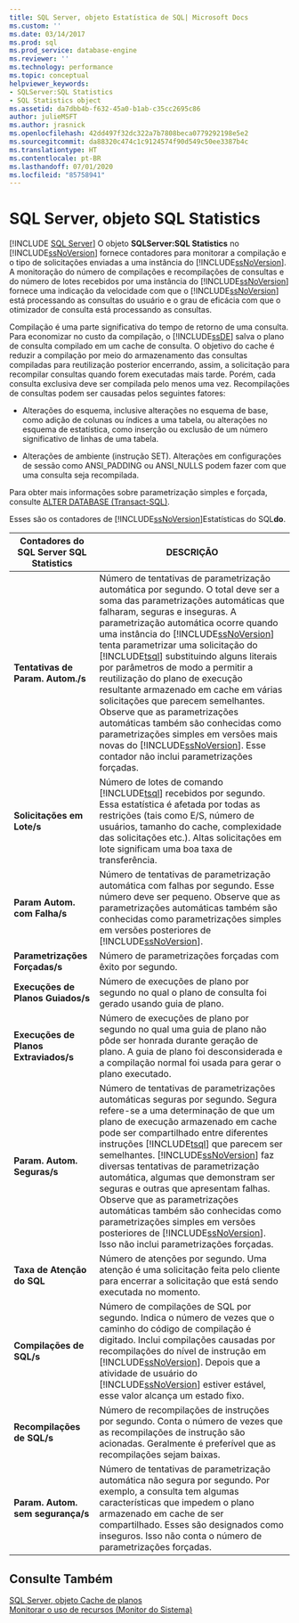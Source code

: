 ```yaml
---
title: SQL Server, objeto Estatística de SQL| Microsoft Docs
ms.custom: ''
ms.date: 03/14/2017
ms.prod: sql
ms.prod_service: database-engine
ms.reviewer: ''
ms.technology: performance
ms.topic: conceptual
helpviewer_keywords:
- SQLServer:SQL Statistics
- SQL Statistics object
ms.assetid: da7dbb4b-f632-45a0-b1ab-c35cc2695c86
author: julieMSFT
ms.author: jrasnick
ms.openlocfilehash: 42dd497f32dc322a7b7808beca0779292198e5e2
ms.sourcegitcommit: da88320c474c1c9124574f90d549c50ee3387b4c
ms.translationtype: HT
ms.contentlocale: pt-BR
ms.lasthandoff: 07/01/2020
ms.locfileid: "85758941"
---
```

# <a name="sql-server-sql-statistics-object"></a>SQL Server, objeto SQL Statistics
 [!INCLUDE [SQL Server](../../includes/applies-to-version/sqlserver.md)]
  O objeto **SQLServer:SQL Statistics** no [!INCLUDE[ssNoVersion](../../includes/ssnoversion-md.md)] fornece contadores para monitorar a compilação e o tipo de solicitações enviadas a uma instância do [!INCLUDE[ssNoVersion](../../includes/ssnoversion-md.md)]. A monitoração do número de compilações e recompilações de consultas e do número de lotes recebidos por uma instância do [!INCLUDE[ssNoVersion](../../includes/ssnoversion-md.md)] fornece uma indicação da velocidade com que o [!INCLUDE[ssNoVersion](../../includes/ssnoversion-md.md)] está processando as consultas do usuário e o grau de eficácia com que o otimizador de consulta está processando as consultas.  
  
 Compilação é uma parte significativa do tempo de retorno de uma consulta. Para economizar no custo da compilação, o [!INCLUDE[ssDE](../../includes/ssde-md.md)] salva o plano de consulta compilado em um cache de consulta. O objetivo do cache é reduzir a compilação por meio do armazenamento das consultas compiladas para reutilização posterior encerrando, assim, a solicitação para recompilar consultas quando forem executadas mais tarde. Porém, cada consulta exclusiva deve ser compilada pelo menos uma vez. Recompilações de consultas podem ser causadas pelos seguintes fatores:  
  
-   Alterações do esquema, inclusive alterações no esquema de base, como adição de colunas ou índices a uma tabela, ou alterações no esquema de estatística, como inserção ou exclusão de um número significativo de linhas de uma tabela.  
  
-   Alterações de ambiente (instrução SET). Alterações em configurações de sessão como ANSI_PADDING ou ANSI_NULLS podem fazer com que uma consulta seja recompilada.  
  
 Para obter mais informações sobre parametrização simples e forçada, consulte [ALTER DATABASE &#40;Transact-SQL&#41;](../../t-sql/statements/alter-database-transact-sql.md).  
  
 Esses são os contadores de [!INCLUDE[ssNoVersion](../../includes/ssnoversion-md.md)]Estatísticas do SQL**do**.  
  
|Contadores do SQL Server SQL Statistics|DESCRIÇÃO|  
|----------------------------------------|-----------------|  
|**Tentativas de Param. Autom./s**|Número de tentativas de parametrização automática por segundo. O total deve ser a soma das parametrizações automáticas que falharam, seguras e inseguras. A parametrização automática ocorre quando uma instância do [!INCLUDE[ssNoVersion](../../includes/ssnoversion-md.md)] tenta parametrizar uma solicitação do [!INCLUDE[tsql](../../includes/tsql-md.md)] substituindo alguns literais por parâmetros de modo a permitir a reutilização do plano de execução resultante armazenado em cache em várias solicitações que parecem semelhantes. Observe que as parametrizações automáticas também são conhecidas como parametrizações simples em versões mais novas do [!INCLUDE[ssNoVersion](../../includes/ssnoversion-md.md)]. Esse contador não inclui parametrizações forçadas.|  
|**Solicitações em Lote/s**|Número de lotes de comando [!INCLUDE[tsql](../../includes/tsql-md.md)] recebidos por segundo. Essa estatística é afetada por todas as restrições (tais como E/S, número de usuários, tamanho do cache, complexidade das solicitações etc.). Altas solicitações em lote significam uma boa taxa de transferência.|  
|**Param Autom. com Falha/s**|Número de tentativas de parametrização automática com falhas por segundo. Esse número deve ser pequeno. Observe que as parametrizações automáticas também são conhecidas como parametrizações simples em versões posteriores de [!INCLUDE[ssNoVersion](../../includes/ssnoversion-md.md)].|  
|**Parametrizações Forçadas/s**|Número de parametrizações forçadas com êxito por segundo.|  
|**Execuções de Planos Guiados/s**|Número de execuções de plano por segundo no qual o plano de consulta foi gerado usando guia de plano.|  
|**Execuções de Planos Extraviados/s**|Número de execuções de plano por segundo no qual uma guia de plano não pôde ser honrada durante geração de plano. A guia de plano foi desconsiderada e a compilação normal foi usada para gerar o plano executado.|  
|**Param. Autom. Seguras/s**|Número de tentativas de parametrizações automáticas seguras por segundo. Segura refere-se a uma determinação de que um plano de execução armazenado em cache pode ser compartilhado entre diferentes instruções [!INCLUDE[tsql](../../includes/tsql-md.md)] que parecem ser semelhantes. [!INCLUDE[ssNoVersion](../../includes/ssnoversion-md.md)] faz diversas tentativas de parametrização automática, algumas que demonstram ser seguras e outras que apresentam falhas. Observe que as parametrizações automáticas também são conhecidas como parametrizações simples em versões posteriores de [!INCLUDE[ssNoVersion](../../includes/ssnoversion-md.md)]. Isso não inclui parametrizações forçadas.|  
|**Taxa de Atenção do SQL**|Número de atenções por segundo. Uma atenção é uma solicitação feita pelo cliente para encerrar a solicitação que está sendo executada no momento.|  
|**Compilações de SQL/s**|Número de compilações de SQL por segundo. Indica o número de vezes que o caminho do código de compilação é digitado. Inclui compilações causadas por recompilações do nível de instrução em [!INCLUDE[ssNoVersion](../../includes/ssnoversion-md.md)]. Depois que a atividade de usuário do [!INCLUDE[ssNoVersion](../../includes/ssnoversion-md.md)] estiver estável, esse valor alcança um estado fixo.|  
|**Recompilações de SQL/s**|Número de recompilações de instruções por segundo. Conta o número de vezes que as recompilações de instrução são acionadas. Geralmente é preferível que as recompilações sejam baixas.|  
|**Param. Autom. sem segurança/s**|Número de tentativas de parametrização automática não segura por segundo. Por exemplo, a consulta tem algumas características que impedem o plano armazenado em cache de ser compartilhado. Esses são designados como inseguros. Isso não conta o número de parametrizações forçadas.|  
  
## <a name="see-also"></a>Consulte Também  
 [SQL Server, objeto Cache de planos](../../relational-databases/performance-monitor/sql-server-plan-cache-object.md)   
 [Monitorar o uso de recursos &#40;Monitor do Sistema&#41;](../../relational-databases/performance-monitor/monitor-resource-usage-system-monitor.md)  
  
  
